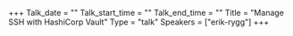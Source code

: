 +++
Talk_date = ""
Talk_start_time = ""
Talk_end_time = ""
Title = "Manage SSH with HashiCorp Vault"
Type = "talk"
Speakers = ["erik-rygg"]
+++


